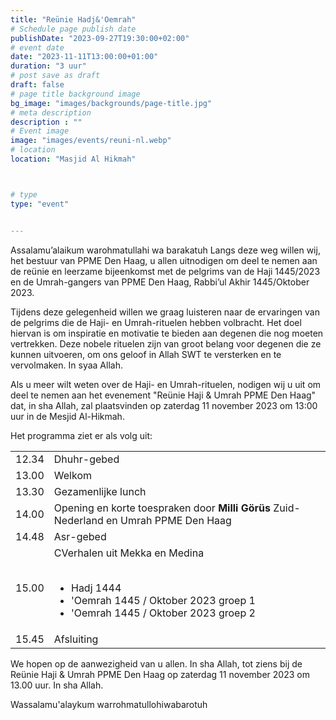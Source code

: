 ```yaml
---
title: "Reünie Hadj&'Oemrah"
# Schedule page publish date
publishDate: "2023-09-27T19:30:00+02:00"
# event date
date: "2023-11-11T13:00:00+01:00"
duration: "3 uur"
# post save as draft
draft: false
# page title background image
bg_image: "images/backgrounds/page-title.jpg"
# meta description
description : ""
# Event image
image: "images/events/reuni-nl.webp"
# location
location: "Masjid Al Hikmah"



# type
type: "event"


---
```

Assalamu’alaikum warohmatullahi wa barakatuh
Langs deze weg willen wij, het bestuur van PPME Den Haag, u allen uitnodigen om deel te nemen aan de reünie en leerzame bijeenkomst met de pelgrims van de Haji 1445/2023 en de Umrah-gangers van PPME Den Haag, Rabbi’ul Akhir 1445/Oktober 2023.

Tijdens deze gelegenheid willen we graag luisteren naar de ervaringen van de pelgrims die de Haji- en Umrah-rituelen hebben volbracht. Het doel hiervan is om inspiratie en motivatie te bieden aan degenen die nog moeten vertrekken. Deze nobele rituelen zijn van groot belang voor degenen die ze kunnen uitvoeren, om ons geloof in Allah SWT te versterken en te vervolmaken. In syaa Allah.

Als u meer wilt weten over de Haji- en Umrah-rituelen, nodigen wij u uit om deel te nemen aan het evenement "Reünie Haji & Umrah PPME Den Haag" dat, in sha Allah, zal plaatsvinden op zaterdag 11 november 2023 om 13:00 uur in de Mesjid Al-Hikmah.

Het programma ziet er als volg uit:

|   |   |
|--------|--|
| 12.34 | Dhuhr-gebed |
|13.00 | Welkom |
|13.30 | Gezamenlijke lunch  |
|14.00 | Opening en korte toespraken door **Milli Görüs** Zuid-Nederland en Umrah PPME Den Haag  |
|14.48 | Asr-gebed  |
|15.00 | CVerhalen uit Mekka en Medina <br/><br/><ul><li>Hadj 1444 </li><li>'Oemrah 1445 / Oktober 2023 groep 1 </li><li>'Oemrah 1445 / Oktober 2023 groep 2 </li></ul> |
|15.45 | Afsluiting |


We hopen op de aanwezigheid van u allen. In sha Allah, tot ziens bij de Reünie Haji & Umrah PPME Den Haag op zaterdag 11 november 2023 om 13.00 uur. In sha Allah.


Wassalamu'alaykum warrohmatullohiwabarotuh

